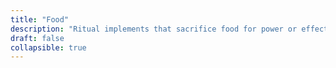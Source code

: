 ```yaml
---
title: "Food"
description: "Ritual implements that sacrifice food for power or effect"
draft: false
collapsible: true
---
```

